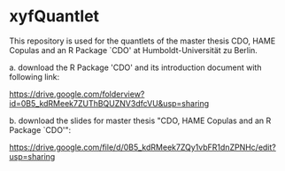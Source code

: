 xyfQuantlet
===========


This repository is used for the quantlets of the master thesis CDO, HAME Copulas and an R Package `CDO' at Humboldt-Universität zu Berlin.


a. download the R Package 'CDO' and its introduction document with following link:

https://drive.google.com/folderview?id=0B5_kdRMeek7ZUThBQUZNV3dfcVU&usp=sharing

b. download the slides for master thesis "CDO, HAME Copulas and an R Package `CDO'":

https://drive.google.com/file/d/0B5_kdRMeek7ZQy1vbFR1dnZPNHc/edit?usp=sharing

